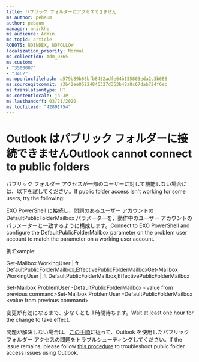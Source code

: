 ```yaml
---
title: パブリック フォルダーにアクセスできません
ms.author: pebaum
author: pebaum
manager: mnirkhe
ms.audience: Admin
ms.topic: article
ROBOTS: NOINDEX, NOFOLLOW
localization_priority: Normal
ms.collection: Adm_O365
ms.custom:
- "3500007"
- "3462"
ms.openlocfilehash: a579b89b68bfb8432adfe64b155803eda2c3b086
ms.sourcegitcommit: a3b42ee05224846327d353b48a8c67dab724f6eb
ms.translationtype: HT
ms.contentlocale: ja-JP
ms.lasthandoff: 03/21/2020
ms.locfileid: "42891754"
---
```

# <a name="outlook-cannot-connect-to-public-folders"></a><span data-ttu-id="e3491-102">Outlook はパブリック フォルダーに接続できません</span><span class="sxs-lookup"><span data-stu-id="e3491-102">Outlook cannot connect to public folders</span></span>

<span data-ttu-id="e3491-103">パブリック フォルダー アクセスが一部のユーザーに対して機能しない場合には、以下を試してください。</span><span class="sxs-lookup"><span data-stu-id="e3491-103">If public folder access isn't working for some users, try the following:</span></span>

<span data-ttu-id="e3491-104">EXO PowerShell に接続し、問題のあるユーザー アカウントの DefaultPublicFolderMailbox パラメーターを、動作中のユーザー アカウントのパラメーターと一致するように構成します。</span><span class="sxs-lookup"><span data-stu-id="e3491-104">Connect to EXO PowerShell and configure the DefaultPublicFolderMailbox parameter on the problem user account to match the parameter on a working user account.</span></span>

<span data-ttu-id="e3491-105">例:</span><span class="sxs-lookup"><span data-stu-id="e3491-105">Example:</span></span>

<span data-ttu-id="e3491-106">Get-Mailbox WorkingUser | ft DefaultPublicFolderMailbox,EffectivePublicFolderMailbox</span><span class="sxs-lookup"><span data-stu-id="e3491-106">Get-Mailbox WorkingUser | ft DefaultPublicFolderMailbox,EffectivePublicFolderMailbox</span></span>

<span data-ttu-id="e3491-107">Set-Mailbox ProblemUser -DefaultPublicFolderMailbox \<value from previous command></span><span class="sxs-lookup"><span data-stu-id="e3491-107">Set-Mailbox ProblemUser -DefaultPublicFolderMailbox \<value from previous command></span></span>

<span data-ttu-id="e3491-108">変更が有効になるまで、少なくとも 1 時間待ちます。</span><span class="sxs-lookup"><span data-stu-id="e3491-108">Wait at least one hour for the change to take effect.</span></span>

<span data-ttu-id="e3491-109">問題が解決しない場合は、[この手順](https://aka.ms/pfcte)に従って、Outlook を使用したパブリック フォルダー アクセスの問題をトラブルシューティングしてください。</span><span class="sxs-lookup"><span data-stu-id="e3491-109">If the issue remains, please follow [this procedure](https://aka.ms/pfcte) to troubleshoot public folder access issues using Outlook.</span></span>